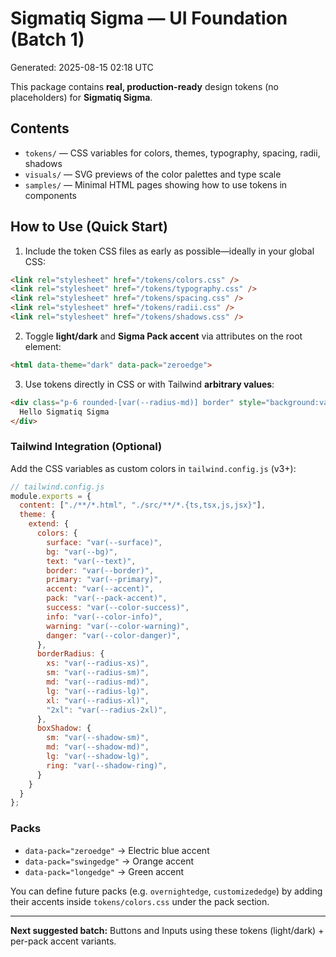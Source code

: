 
# Sigmatiq Sigma — UI Foundation (Batch 1)

Generated: 2025-08-15 02:18 UTC

This package contains **real, production-ready** design tokens (no placeholders) for **Sigmatiq Sigma**.

## Contents
- `tokens/` — CSS variables for colors, themes, typography, spacing, radii, shadows
- `visuals/` — SVG previews of the color palettes and type scale
- `samples/` — Minimal HTML pages showing how to use tokens in components

## How to Use (Quick Start)

1. Include the token CSS files as early as possible—ideally in your global CSS:

```html
<link rel="stylesheet" href="/tokens/colors.css" />
<link rel="stylesheet" href="/tokens/typography.css" />
<link rel="stylesheet" href="/tokens/spacing.css" />
<link rel="stylesheet" href="/tokens/radii.css" />
<link rel="stylesheet" href="/tokens/shadows.css" />
```

2. Toggle **light/dark** and **Sigma Pack accent** via attributes on the root element:

```html
<html data-theme="dark" data-pack="zeroedge">
```

3. Use tokens directly in CSS or with Tailwind **arbitrary values**:

```html
<div class="p-6 rounded-[var(--radius-md)] border" style="background:var(--surface); color:var(--text); border-color:var(--border)">
  Hello Sigmatiq Sigma
</div>
```

### Tailwind Integration (Optional)

Add the CSS variables as custom colors in `tailwind.config.js` (v3+):

```js
// tailwind.config.js
module.exports = {
  content: ["./**/*.html", "./src/**/*.{ts,tsx,js,jsx}"],
  theme: {
    extend: {
      colors: {
        surface: "var(--surface)",
        bg: "var(--bg)",
        text: "var(--text)",
        border: "var(--border)",
        primary: "var(--primary)",
        accent: "var(--accent)",
        pack: "var(--pack-accent)",
        success: "var(--color-success)",
        info: "var(--color-info)",
        warning: "var(--color-warning)",
        danger: "var(--color-danger)",
      },
      borderRadius: {
        xs: "var(--radius-xs)",
        sm: "var(--radius-sm)",
        md: "var(--radius-md)",
        lg: "var(--radius-lg)",
        xl: "var(--radius-xl)",
        "2xl": "var(--radius-2xl)",
      },
      boxShadow: {
        sm: "var(--shadow-sm)",
        md: "var(--shadow-md)",
        lg: "var(--shadow-lg)",
        ring: "var(--shadow-ring)",
      }
    }
  }
};
```

### Packs
- `data-pack="zeroedge"` → Electric blue accent
- `data-pack="swingedge"` → Orange accent
- `data-pack="longedge"` → Green accent

You can define future packs (e.g. `overnightedge`, `customizededge`) by adding their accents inside `tokens/colors.css` under the pack section.

---

**Next suggested batch:** Buttons and Inputs using these tokens (light/dark) + per-pack accent variants.
